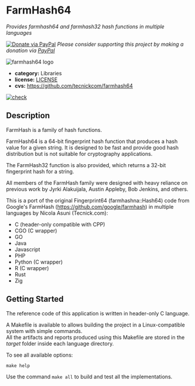 # FarmHash64

*Provides farmhash64 and farmhash32 hash functions in multiple languages*

[![Donate via PayPal](https://img.shields.io/badge/donate-paypal-87ceeb.svg)](https://www.paypal.com/donate/?hosted_button_id=NZUEC5XS8MFBJ)
*Please consider supporting this project by making a donation via [PayPal](https://www.paypal.com/donate/?hosted_button_id=NZUEC5XS8MFBJ)*

![farmhash64 logo](doc/images/logo.png)

* **category:** Libraries
* **license:**  [LICENSE](https://github.com/tecnickcom/farmhash64/blob/main/LICENSE)
* **cvs:**      https://github.com/tecnickcom/farmhash64

[![check](https://github.com/tecnickcom/farmhash64/actions/workflows/check.yaml/badge.svg)](https://github.com/tecnickcom/farmhash64/actions/workflows/check.yaml)



## Description

FarmHash is a family of hash functions.

FarmHash64 is a 64-bit fingerprint hash function that produces a hash value for a given string.
It is designed to be fast and provide good hash distribution but is not suitable for cryptography applications.

The FarmHash32 function is also provided, which returns a 32-bit fingerprint hash for a string.

All members of the FarmHash family were designed with heavy reliance on previous work by Jyrki Alakuijala, Austin Appleby, Bob Jenkins, and others.

This is a port of the original Fingerprint64 (farmhashna::Hash64) code from Google's FarmHash (https://github.com/google/farmhash) in multiple languages by Nicola Asuni (Tecnick.com):

- C (header-only compatible with CPP)
- CGO (C wrapper)
- GO
- Java
- Javascript
- PHP
- Python (C wrapper)
- R (C wrapper)
- Rust
- Zig

## Getting Started

The reference code of this application is written in header-only C language.

A Makefile is available to allows building the project in a Linux-compatible system with simple commands.  
All the artifacts and reports produced using this Makefile are stored in the *target* folder inside each language directory.  

To see all available options:
```
make help
```

Use the command ```make all``` to build and test all the implementations.

